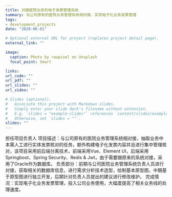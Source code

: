 ```yaml
---
title: 对接医院业务的电子发票管理系统
summary: 与公司原有的医院业务管理系统相对接，实现电子化业务发票管理
tags:
- development_projects
date: "2020-06-01"

# Optional external URL for project (replaces project detail page).
external_link: ""

image:
  caption: Photo by rawpixel on Unsplash
  focal_point: Smart

links:
url_code: ""
url_pdf: ""
url_slides: ""
url_video: ""

# Slides (optional).
#   Associate this project with Markdown slides.
#   Simply enter your slide deck's filename without extension.
#   E.g. `slides = "example-slides"` references `content/slides/example-slides.md`.
#   Otherwise, set `slides = ""`.
slides: ""
---
```

担任项目负责人
项目描述：与公司原有的医院业务管理系统相对接，抽取业务中本需人工进行实体发票核对的任务，额外构建电子化发票内容并且进行集中管理核对，该项目采用前后端分离技术，前端采用Vue、Element UI，后端采用Springboot、Spring Security、Redis & Jwt，由于需要跟原来的系统对接，采用了Oracle作为数据库。
负责部分：前期与公司医院业务管理系统负责人员进行对接，获取相关的数据库信息，进行需求分析技术选型，绘制基本原型图，中期基于原型图进行独立开发，后期针对负责人员提出的建议进行修改维护。
完成情况：实现电子化业务发票管理，投入公司业务使用，大幅度提高了相关业务线的处理速度。
